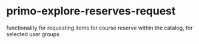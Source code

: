 # primo-explore-reserves-request
functionality for requesting items for course reserve within the catalog, for selected user groups
